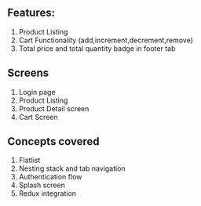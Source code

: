 ## Features:
1) Product Listing
2) Cart Functionality (add,increment,decrement,remove)
3) Total price and total quantity badge in footer tab

## Screens
1) Login page
2) Product Listing
3) Product Detail screen
4) Cart Screen

## Concepts covered
1) Flatlist
2) Nesting stack and tab navigation
3) Authentication flow
4) Splash screen
5) Redux integration 
